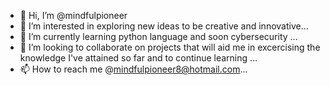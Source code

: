 - 👋 Hi, I’m @mindfulpioneer
- 👀 I’m interested in exploring new ideas to be creative and innovative...
- 🌱 I’m currently learning python language and soon cybersecurity ...
- 💞️ I’m looking to collaborate on projects that will aid me in excercising the knowledge I've attained so far and to continue learning ...
- 📫 How to reach me @mindfulpioneer8@hotmail.com...

<!---
mindfulpioneer/mindfulpioneer is a ✨ special ✨ repository because its `README.md` (this file) appears on your GitHub profile.
You can click the Preview link to take a look at your changes.
--->

